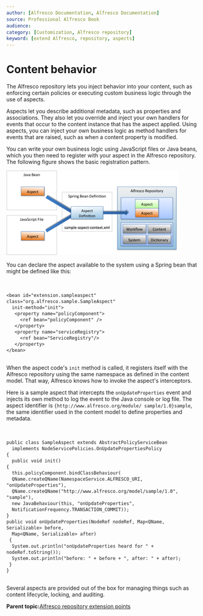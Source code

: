 ```yaml
---
author: [Alfresco Documentation, Alfresco Documentation]
source: Professional Alfresco Book
audience: 
category: [Customization, Alfresco repository]
keyword: [extend Alfresco, repository, aspects]
---
```


# Content behavior

The Alfresco repository lets you inject behavior into your content, such as enforcing certain policies or executing custom business logic through the use of aspects.

Aspects let you describe additional metadata, such as properties and associations. They also let you override and inject your own handlers for events that occur to the content instance that has the aspect applied. Using aspects, you can inject your own business logic as method handlers for events that are raised, such as when a content property is modified.

You can write your own business logic using JavaScript files or Java beans, which you then need to register with your aspect in the Alfresco repository. The following figure shows the basic registration pattern.

![](../images/13-3.png)

You can declare the aspect available to the system using a Spring bean that might be defined like this:

```

        
<bean id="extension.sampleaspect" class="org.alfresco.sample.SampleAspect"
  init-method="init">
   <property name="policyComponent">
     <ref bean="policyComponent" />
   </property>
   <property name="serviceRegistry">
     <ref bean="ServiceRegistry"/>
   </property>
</bean>


```

When the aspect code's `init` method is called, it registers itself with the Alfresco repository using the same namespace as defined in the content model. That way, Alfresco knows how to invoke the aspect's interceptors.

Here is a sample aspect that intercepts the `onUpdateProperties` event and injects its own method to log the event to the Java console or log file. The aspect identifier is `{http://www.alfresco.org/module/ sample/1.0}sample`, the same identifier used in the content model to define properties and metadata.

```

        
public class SampleAspect extends AbstractPolicyServiceBean
  implements NodeServicePolicies.OnUpdatePropertiesPolicy
{
  public void init()
{
  this.policyComponent.bindClassBehaviour(
  QName.createQName(NamespaceService.ALFRESCO_URI, "onUpdateProperties"),
  QName.createQName("http://www.alfresco.org/model/sample/1.0", "sample"),
  new JavaBehaviour(this, "onUpdateProperties",
  NotificationFrequency.TRANSACTION_COMMIT));
}
public void onUpdateProperties(NodeRef nodeRef, Map<QName, Serializable> before,
  Map<QName, Serializable> after)
 {
  System.out.println("onUpdateProperties heard for " + nodeRef.toString());
  System.out.println("before: " + before + ", after: " + after);
 }
}


```

Several aspects are provided out of the box for managing things such as content lifecycle, locking, and auditing.

**Parent topic:**[Alfresco repository extension points](../concepts/customize-overview.md)

